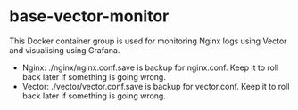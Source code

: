 # base-vector-monitor

This Docker container group is used for monitoring Nginx logs using Vector and visualising using Grafana.

- Nginx: ./nginx/nginx.conf.save is backup for nginx.conf. Keep it to roll back later if something is going wrong.
- Vector: ./vector/vector.conf.save is backup for vector.conf. Keep it to roll back later if something is going wrong.
